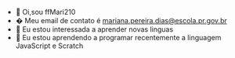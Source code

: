 - 👋 Oi,sou ffMari210
- � Meu email de contato é mariana.pereira.dias@escola.pr.gov.br
- 👀 Eu estou interessada a aprender novas linguas 
- 🌱 Eu estou aprendendo a programar recentemente a linguagem JavaScript e Scratch 
